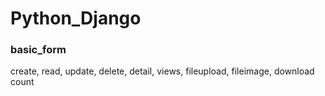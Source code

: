 # Python_Django
### basic_form
create, read, update, delete, detail, views, fileupload, fileimage, download count
